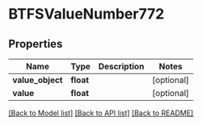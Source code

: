# BTFSValueNumber772

## Properties
Name | Type | Description | Notes
------------ | ------------- | ------------- | -------------
**value_object** | **float** |  | [optional] 
**value** | **float** |  | [optional] 

[[Back to Model list]](../README.md#documentation-for-models) [[Back to API list]](../README.md#documentation-for-api-endpoints) [[Back to README]](../README.md)


